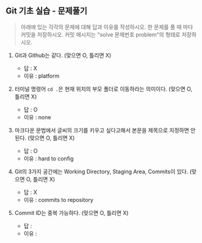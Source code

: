 ## Git 기초 실습 - 문제풀기

> 아래에 있는 각각의 문제에 대해 답과 이유를 작성하시오.
> 한 문제를 풀 때 마다 커밋을 저장하시오. 커밋 메시지는 "solve 문제번호 problem"의 형태로 저장하시오.

1. Git과 Github는 같다. (맞으면 O, 틀리면 X)

   - 답 : X
   - 이유 : platform

2. 터미널 명령어 `cd .`은 현재 위치의 부모 폴더로 이동하라는 의미이다. (맞으면 O, 틀리면 X)

   - 답 : O
   - 이유 : none

3. 마크다운 문법에서 글씨의 크기를 키우고 싶다고해서 본문을 제목으로 지정하면 안된다. (맞으면 O, 틀리면 X)

   - 답 : O
   - 이유 : hard to config

4. Git의 3가지 공간에는 Working Directory, Staging Area, Commits이 있다. (맞으면 O, 틀리면 X)

   - 답 : X
   - 이유 : commits to repository

5. Commit ID는 중복 가능하다. (맞으면 O, 틀리면 X)
   - 답 :
   - 이유 :
